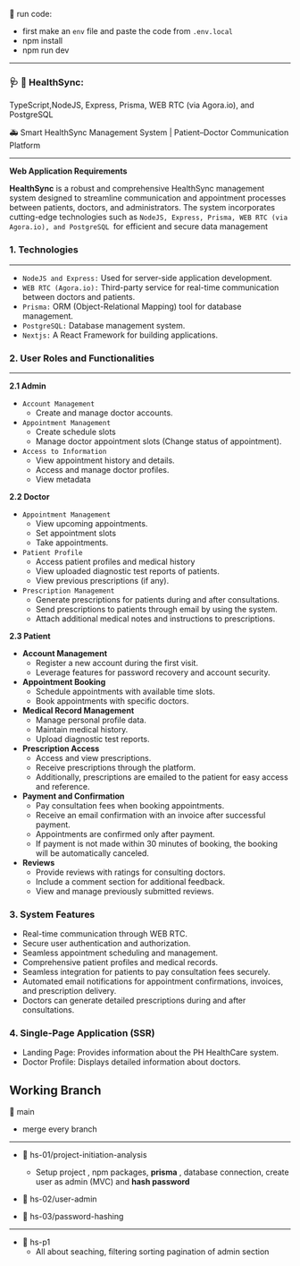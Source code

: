 🔲 run code: 
- first make an `env` file and paste the code from `.env.local`
- npm install
- npm run dev

---

### 🩺 🏥 HealthSync:
TypeScript,NodeJS, Express, Prisma, WEB RTC (via Agora.io), and PostgreSQL

🚑 Smart HealthSync Management System | Patient–Doctor Communication Platform


---



**Web Application Requirements**

**HealthSync** is a robust and comprehensive HealthSync management system designed
to streamline communication and appointment processes between patients, doctors,
and administrators. The system incorporates cutting-edge technologies such as
`NodeJS, Express, Prisma, WEB RTC (via Agora.io), and PostgreSQL `for efficient and
secure data management

### 1. **Technologies**
---
- `NodeJS and Express:` Used for server-side application development.
- `WEB RTC (Agora.io):` Third-party service for real-time communication between
doctors and patients.
- `Prisma:` ORM (Object-Relational Mapping) tool for database management.
- `PostgreSQL:` Database management system.
- `Nextjs:` A React Framework for building applications.


### 2. User Roles and Functionalities
---
**2.1 Admin**
-  `Account Management`
    - Create and manage doctor accounts.
- `Appointment Management`
    - Create schedule slots
    - Manage doctor appointment slots (Change status of appointment).
- `Access to Information`
    - View appointment history and details.
    - Access and manage doctor profiles.
    - View metadata

**2.2 Doctor**
- `Appointment Management`
    - View upcoming appointments.
    - Set appointment slots
    - Take appointments.
- `Patient Profile`
    - Access patient profiles and medical history
    - View uploaded diagnostic test reports of patients.
    - View previous prescriptions (if any).
- `Prescription Management`
    - Generate prescriptions for patients during and after consultations.
    - Send prescriptions to patients through email by using the system.
    - Attach additional medical notes and instructions to prescriptions.

**2.3 Patient**
- **Account Management**
    - Register a new account during the first visit.
    - Leverage features for password recovery and account security.
- **Appointment Booking**
    - Schedule appointments with available time slots.
    - Book appointments with specific doctors.
- **Medical Record Management**
    - Manage personal profile data.
    - Maintain medical history.
    - Upload diagnostic test reports.
- **Prescription Access**
    - Access and view prescriptions.
    - Receive prescriptions through the platform.
    - Additionally, prescriptions are emailed to the patient for easy access and
reference.
- **Payment and Confirmation**
    - Pay consultation fees when booking appointments.
    - Receive an email confirmation with an invoice after successful payment.
    - Appointments are confirmed only after payment.
    - If payment is not made within 30 minutes of booking, the booking will be
automatically canceled.
- **Reviews**
    - Provide reviews with ratings for consulting doctors.
    - Include a comment section for additional feedback.
    - View and manage previously submitted reviews.

### 3. System Features
- Real-time communication through WEB RTC.
- Secure user authentication and authorization.
- Seamless appointment scheduling and management.
- Comprehensive patient profiles and medical records.
- Seamless integration for patients to pay consultation fees securely.
- Automated email notifications for appointment confirmations, invoices, and
prescription delivery.
- Doctors can generate detailed prescriptions during and after consultations.
### 4. Single-Page Application (SSR)
- Landing Page: Provides information about the PH HealthCare system.
- Doctor Profile: Displays detailed information about doctors.


## Working Branch

🍟 main
- merge every branch
---
- 🍟 hs-01/project-initiation-analysis
    - Setup project , npm packages, **prisma** , database connection, create user as admin (MVC) and **hash password**

- 🍟 hs-02/user-admin
- 🍟 hs-03/password-hashing

---
- 🍟 hs-p1
    - All about seaching, filtering sorting pagination of admin section
